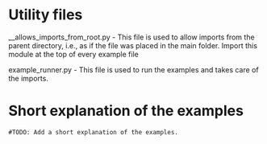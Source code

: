 # Utility files

__allows_imports_from_root.py - This file is used to allow imports from the parent directory, i.e., as if the file was placed in the main folder. Import this module at the top of every example file

example_runner.py - This file is used to run the examples and takes care of the imports.

# Short explanation of the examples

    #TODO: Add a short explanation of the examples.
